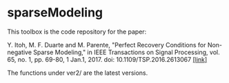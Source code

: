 # sparseModeling

This toolbox is the code repository for the paper: 

Y. Itoh, M. F. Duarte and M. Parente, "Perfect Recovery Conditions for Non-negative Sparse Modeling," in IEEE Transactions on Signal Processing, vol. 65, no. 1, pp. 69-80, 1 Jan.1, 2017.
doi: 10.1109/TSP.2016.2613067 [[link]](https://ieeexplore.ieee.org/abstract/document/7575716)

The functions under ver2/ are the latest versions.
